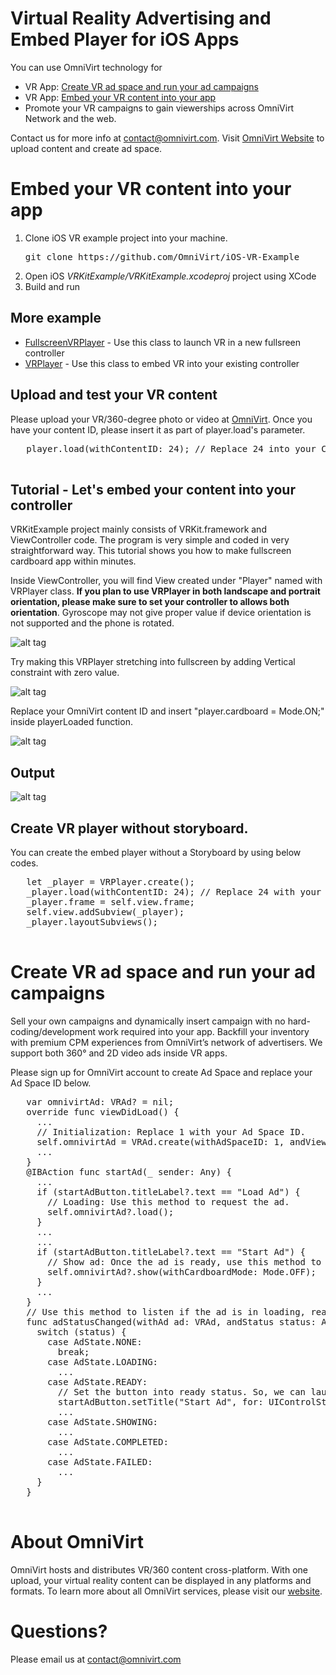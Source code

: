 # Virtual Reality Advertising and Embed Player for iOS Apps

You can use OmniVirt technology for
- VR App: [Create VR ad space and run your ad campaigns](#create-vr-ad-space-and-run-your-ad-campaigns)
- VR App: [Embed your VR content into your app](#embed-your-vr-content-into-your-app)
- Promote your VR campaigns to gain viewerships across OmniVirt Network and the web.

Contact us for more info at [contact@omnivirt.com](mailto:contact@omnivirt.com).
Visit [OmniVirt Website](https://www.omnivirt.com/) to upload content and create ad space.


# Embed your VR content into your app

1. Clone iOS VR example project into your machine. 
   <pre>
   git clone https://github.com/OmniVirt/iOS-VR-Example
   </pre>
2. Open iOS *VRKitExample/VRKitExample.xcodeproj* project using XCode
3. Build and run

## More example

- [FullscreenVRPlayer](https://github.com/OmniVirt/iOS-VR-Example/tree/master/Swift/FullscreenVRPlayer%20Example) - Use this class to launch VR in a new fullsreen controller
- [VRPlayer](https://github.com/OmniVirt/iOS-VR-Example/tree/master/Swift/VRPlayer%20Example) - Use this class to embed VR into your existing controller

## Upload and test your VR content

Please upload your VR/360-degree photo or video at [OmniVirt](https://www.omnivirt.com/).
Once you have your content ID, please insert it as part of player.load's parameter.

   <pre>
   player.load(withContentID: 24); // Replace 24 into your Content ID.
   </pre>
## Tutorial - Let's embed your content into your controller

VRKitExample project mainly consists of VRKit.framework and ViewController code.
The program is very simple and coded in very straightforward way.
This tutorial shows you how to make fullscreen cardboard app within minutes.

Inside ViewController, you will find View created under "Player" named with VRPlayer class. **If you plan to use VRPlayer in both landscape and portrait orientation, please make sure to set your controller to allows both orientation**. Gyroscope may not give proper value if device orientation is not supported and the phone is rotated.

![alt tag](https://s3.amazonaws.com/adsoptimal-3dx-assets/manual_upload/wiki/step+1+-+Check+VRPlayer+View.png)

Try making this VRPlayer stretching into fullscreen by adding Vertical constraint with zero value.

![alt tag](https://s3.amazonaws.com/adsoptimal-3dx-assets/manual_upload/wiki/step+2+-+Make+Player+fullscreen.png)

Replace your OmniVirt content ID and insert "player.cardboard = Mode.ON;" inside playerLoaded function.

![alt tag](https://s3.amazonaws.com/adsoptimal-3dx-assets/manual_upload/wiki/step+3+-+Turn+cardboard+mode+on.png)

## Output

![alt tag](https://s3.amazonaws.com/adsoptimal-3dx-assets/manual_upload/wiki/cardboard+output.png)

## Create VR player without storyboard.

You can create the embed player without a Storyboard by using below codes.

   <pre>
   let _player = VRPlayer.create();
   _player.load(withContentID: 24); // Replace 24 with your Content ID
   _player.frame = self.view.frame;
   self.view.addSubview(_player);
   _player.layoutSubviews();
   </pre>

# Create VR ad space and run your ad campaigns

   Sell your own campaigns and dynamically insert campaign with no hard-coding/development work required into your app.
   Backfill your inventory with premium CPM experiences from OmniVirt’s network of advertisers. We support both 360° and 2D video ads inside VR apps.

   Please sign up for OmniVirt account to create Ad Space and replace your Ad Space ID below.

   <pre>
   var omnivirtAd: VRAd? = nil;
   override func viewDidLoad() {
     ...
     // Initialization: Replace 1 with your Ad Space ID.
     self.omnivirtAd = VRAd.create(withAdSpaceID: 1, andViewController: self, andListener: self);
     ...
   }
   @IBAction func startAd(_ sender: Any) {
     ...
     if (startAdButton.titleLabel?.text == "Load Ad") {
       // Loading: Use this method to request the ad.
       self.omnivirtAd?.load();
     }
     ...
     ...
     if (startAdButton.titleLabel?.text == "Start Ad") {
       // Show ad: Once the ad is ready, use this method to display it.
       self.omnivirtAd?.show(withCardboardMode: Mode.OFF);
     }
     ...
   }
   // Use this method to listen if the ad is in loading, ready, showing, completed, or failed status.
   func adStatusChanged(withAd ad: VRAd, andStatus status: AdState) {
     switch (status) {
       case AdState.NONE:
         break;
       case AdState.LOADING:
         ...
       case AdState.READY:
         // Set the button into ready status. So, we can launch the ad space.
         startAdButton.setTitle("Start Ad", for: UIControlState.normal);
         ...
       case AdState.SHOWING:
         ...
       case AdState.COMPLETED:
         ...
       case AdState.FAILED:
         ...
     }
   }
   </pre>

# About OmniVirt

OmniVirt hosts and distributes VR/360 content cross-platform.
With one upload, your virtual reality content can be displayed in any platforms and formats.
To learn more about all OmniVirt services, please visit our [website](https://www.omnivirt.com).

# Questions?

Please email us at [contact@omnivirt.com](mailto:contact@omnivirt.com)
